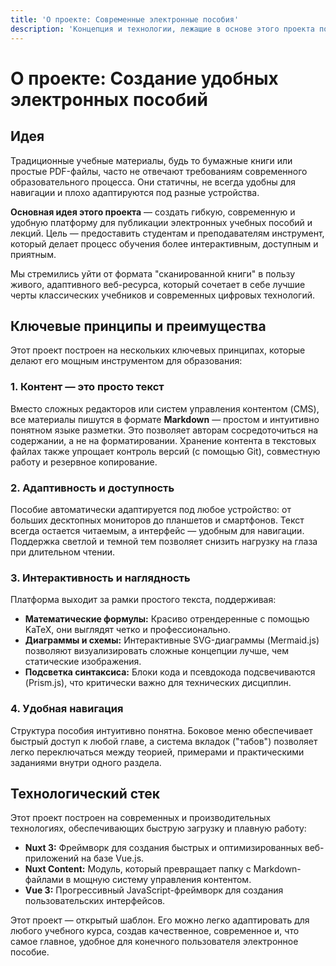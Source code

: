 ```yaml
---
title: 'О проекте: Современные электронные пособия'
description: 'Концепция и технологии, лежащие в основе этого проекта по созданию интерактивных и удобных электронных пособий.'
---
```


# О проекте: Создание удобных электронных пособий

## Идея

Традиционные учебные материалы, будь то бумажные книги или простые PDF-файлы, часто не отвечают требованиям современного образовательного процесса. Они статичны, не всегда удобны для навигации и плохо адаптируются под разные устройства.

**Основная идея этого проекта** — создать гибкую, современную и удобную платформу для публикации электронных учебных пособий и лекций. Цель — предоставить студентам и преподавателям инструмент, который делает процесс обучения более интерактивным, доступным и приятным.

Мы стремились уйти от формата "сканированной книги" в пользу живого, адаптивного веб-ресурса, который сочетает в себе лучшие черты классических учебников и современных цифровых технологий.

## Ключевые принципы и преимущества

Этот проект построен на нескольких ключевых принципах, которые делают его мощным инструментом для образования:

### 1. Контент — это просто текст

Вместо сложных редакторов или систем управления контентом (CMS), все материалы пишутся в формате **Markdown** — простом и интуитивно понятном языке разметки. Это позволяет авторам сосредоточиться на содержании, а не на форматировании. Хранение контента в текстовых файлах также упрощает контроль версий (с помощью Git), совместную работу и резервное копирование.

### 2. Адаптивность и доступность

Пособие автоматически адаптируется под любое устройство: от больших десктопных мониторов до планшетов и смартфонов. Текст всегда остается читаемым, а интерфейс — удобным для навигации. Поддержка светлой и темной тем позволяет снизить нагрузку на глаза при длительном чтении.

### 3. Интерактивность и наглядность

Платформа выходит за рамки простого текста, поддерживая:

*   **Математические формулы:** Красиво отрендеренные с помощью KaTeX, они выглядят четко и профессионально.
*   **Диаграммы и схемы:** Интерактивные SVG-диаграммы (Mermaid.js) позволяют визуализировать сложные концепции лучше, чем статические изображения.
*   **Подсветка синтаксиса:** Блоки кода и псевдокода подсвечиваются (Prism.js), что критически важно для технических дисциплин.

### 4. Удобная навигация

Структура пособия интуитивно понятна. Боковое меню обеспечивает быстрый доступ к любой главе, а система вкладок ("табов") позволяет легко переключаться между теорией, примерами и практическими заданиями внутри одного раздела.

## Технологический стек

Этот проект построен на современных и производительных технологиях, обеспечивающих быструю загрузку и плавную работу:

*   **Nuxt 3:** Фреймворк для создания быстрых и оптимизированных веб-приложений на базе Vue.js.
*   **Nuxt Content:** Модуль, который превращает папку с Markdown-файлами в мощную систему управления контентом.
*   **Vue 3:** Прогрессивный JavaScript-фреймворк для создания пользовательских интерфейсов.

Этот проект — открытый шаблон. Его можно легко адаптировать для любого учебного курса, создав качественное, современное и, что самое главное, удобное для конечного пользователя электронное пособие.